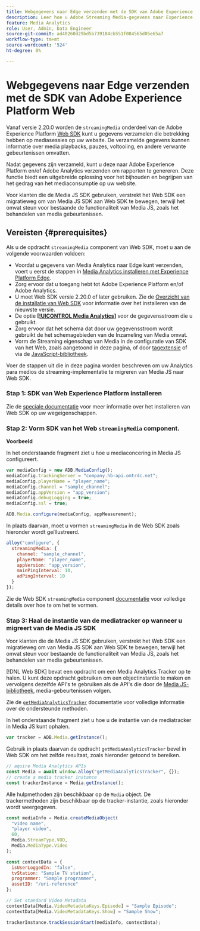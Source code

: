 ```yaml
---
title: Webgegevens naar Edge verzenden met de SDK van Adobe Experience Platform Web
description: Leer hoe u Adobe Streaming Media-gegevens naar Experience Platform Edge kunt verzenden met de Adobe Experience Platform Web SDK.
feature: Media Analytics
role: User, Admin, Data Engineer
source-git-commit: ad40260d29bd5b739184cb551f084565d05e65a7
workflow-type: tm+mt
source-wordcount: '524'
ht-degree: 0%

---
```


# Webgegevens naar Edge verzenden met de SDK van Adobe Experience Platform Web

Vanaf versie 2.20.0 worden de `streamingMedia` onderdeel van de Adobe Experience Platform [Web SDK](https://experienceleague.adobe.com/en/docs/experience-platform/web-sdk/home) kunt u gegevens verzamelen die betrekking hebben op mediasessies op uw website. De verzamelde gegevens kunnen informatie over media playbacks, pauzes, voltooiing, en andere verwante gebeurtenissen omvatten.

Nadat gegevens zijn verzameld, kunt u deze naar Adobe Experience Platform en/of Adobe Analytics verzenden om rapporten te genereren. Deze functie biedt een uitgebreide oplossing voor het bijhouden en begrijpen van het gedrag van het mediaconsumptie op uw website.

Voor klanten die de Media JS SDK gebruiken, verstrekt het Web SDK een migratieweg om van Media JS SDK aan Web SDK te bewegen, terwijl het omvat steun voor bestaande de functionaliteit van Media JS, zoals het behandelen van media gebeurtenissen.

## Vereisten {#prerequisites}

Als u de opdracht `streamingMedia` component van Web SDK, moet u aan de volgende voorwaarden voldoen:

* Voordat u gegevens van Media Analytics naar Edge kunt verzenden, voert u eerst de stappen in [Media Analytics installeren met Experience Platform Edge](/help/implementation/edge/implementation-edge.md).
* Zorg ervoor dat u toegang hebt tot Adobe Experience Platform en/of Adobe Analytics.
* U moet Web SDK versie 2.20.0 of later gebruiken. Zie de [Overzicht van de installatie van Web SDK](https://experienceleague.adobe.com/en/docs/experience-platform/web-sdk/install/overview) voor informatie over het installeren van de nieuwste versie.
* De optie **[[!UICONTROL Media Analytics]](https://experienceleague.adobe.com/en/docs/experience-platform/datastreams/configure)** voor de gegevensstroom die u gebruikt.
* Zorg ervoor dat het schema dat door uw gegevensstroom wordt gebruikt de het schemagebieden van de Inzameling van Media omvat.
* Vorm de Streaming eigenschap van Media in de configuratie van SDK van het Web, zoals aangetoond in deze pagina, of door [tagextensie](#tag-extension) of via de [JavaScript-bibliotheek](#library).

Voer de stappen uit die in deze pagina worden beschreven om uw Analytics para medios de streaming-implementatie te migreren van Media JS naar Web SDK.

### Stap 1: SDK van Web Experience Platform installeren

Zie de [speciale documentatie](https://experienceleague.adobe.com/en/docs/experience-platform/web-sdk/install/overview) voor meer informatie over het installeren van Web SDK op uw wegeigenschappen.

### Stap 2: Vorm SDK van het Web `streamingMedia` component.

**Voorbeeld**

In het onderstaande fragment ziet u hoe u mediaconcering in Media JS configureert.

```javascript
var mediaConfig = new ADB.MediaConfig();
mediaConfig.trackingServer = "company.hb-api.omtrdc.net";
mediaConfig.playerName = "player_name";
mediaConfig.channel = "sample_channel";
mediaConfig.appVersion = "app_version";
mediaConfig.debugLogging = true;
mediaConfig.ssl = true;

ADB.Media.configure(mediaConfig, appMeasurement);
```

In plaats daarvan, moet u vormen `streamingMedia` in de Web SDK zoals hieronder wordt geïllustreerd.

```js
alloy("configure", {
  streamingMedia: {
    channel: "sample_channel",
    playerName: "player_name",
    appVersion: "app_version",
    mainPingInterval: 10,
    adPingInterval: 10
  }
});
```

Zie de Web SDK `streamingMedia` component [documentatie](https://experienceleague.adobe.com/en/docs/experience-platform/web-sdk/commands/configure/streamingmedia) voor volledige details over hoe te om het te vormen.

### Stap 3: Haal de instantie van de mediatracker op wanneer u migreert van de Media JS SDK

Voor klanten die de Media JS SDK gebruiken, verstrekt het Web SDK een migratieweg om van Media JS SDK aan Web SDK te bewegen, terwijl het omvat steun voor bestaande de functionaliteit van Media JS, zoals het behandelen van media gebeurtenissen.

[!DNL Web SDK] bevat een opdracht om een Media Analytics Tracker op te halen. U kunt deze opdracht gebruiken om een objectinstantie te maken en vervolgens dezelfde API&#39;s te gebruiken als de API&#39;s die door de [Media JS-bibliotheek](https://adobe-marketing-cloud.github.io/media-sdks/reference/javascript_3x/APIReference.html), media-gebeurtenissen volgen.

Zie de [`getMediaAnalyticsTracker`](https://experienceleague.adobe.com/en/docs/experience-platform/web-sdk/commands/getmediaanalyticstracker) documentatie voor volledige informatie over de ondersteunde methoden.

In het onderstaande fragment ziet u hoe u de instantie van de mediatracker in Media JS kunt ophalen.

```javascript
var tracker = ADB.Media.getInstance();
```

Gebruik in plaats daarvan de opdracht `getMediaAnalyticsTracker` bevel in Web SDK om het zelfde resultaat, zoals hieronder getoond te bereiken.

```js
// aquire Media Analytics APIs
const Media = await window.alloy("getMediaAnalyticsTracker", {});
// create a media tracker instance
const trackerInstance = Media.getInstance();
```

Alle hulpmethoden zijn beschikbaar op de `Media` object. De trackermethoden zijn beschikbaar op de tracker-instantie, zoals hieronder wordt weergegeven.

```js
const mediaInfo = Media.createMediaObject(
  "video name",
  "player video",
  60,
  Media.StreamType.VOD,
  Media.MediaType.Video
);

const contextData = {
  isUserLoggedIn: "false",
  tvStation: "Sample TV station",
  programmer: "Sample programmer",
  assetID: "/uri-reference"
};

// Set standard Video Metadata
contextData[Media.VideoMetadataKeys.Episode] = "Sample Episode";
contextData[Media.VideoMetadataKeys.Show] = "Sample Show";

trackerInstance.trackSessionStart(mediaInfo, contextData);
```
